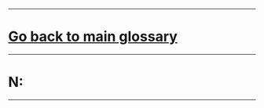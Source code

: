 <!--layout: page
title: "N"
permalink: https://ironrico.github.io/TestGlossary/N -->

___


# **[Go back to main glossary](https://ironrico.github.io/TestGlossary/)**

___




# **N:** 

___
 
